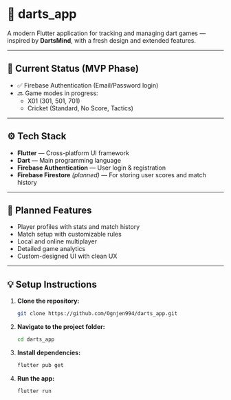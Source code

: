 # 🏹 darts_app

A modern Flutter application for tracking and managing dart games — inspired by **DartsMind**, with a fresh design and extended features.

---

## 🚀 Current Status (MVP Phase)
- ✅ Firebase Authentication (Email/Password login)
- 🔜 Game modes in progress:
  - X01 (301, 501, 701)
  - Cricket (Standard, No Score, Tactics)

---

## ⚙️ Tech Stack
- **Flutter** — Cross-platform UI framework  
- **Dart** — Main programming language  
- **Firebase Authentication** — User login & registration  
- **Firebase Firestore** *(planned)* — For storing user scores and match history  

---

## 🧱 Planned Features
- Player profiles with stats and match history  
- Match setup with customizable rules  
- Local and online multiplayer  
- Detailed game analytics  
- Custom-designed UI with clean UX  

---

## 💡 Setup Instructions
1. **Clone the repository:**
   ```bash
   git clone https://github.com/Ognjen994/darts_app.git
2. **Navigate to the project folder:**
   ```bash
   cd darts_app
3. **Install dependencies:**
   ```bash
   flutter pub get
4. **Run the app:**
   ```bash
   flutter run

